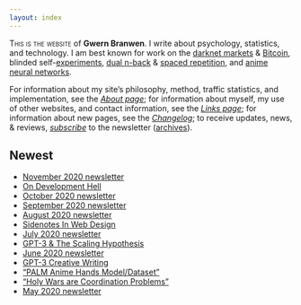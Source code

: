 ```yaml
---
layout: index
---
```


<div class="abstract">
<p><span class="smallcaps">This is the website</span> of <strong>Gwern Branwen</strong>. I write about psychology, statistics, and technology. I am best known for work on the <a href="/web/20210101003743/https://www.gwern.net/tags/Silk-Road" class="docMetadata linkBibliography-has-annotation spawns-popup">darknet markets</a> &amp; <a href="/web/20210101003743/https://www.gwern.net/tags/Bitcoin" class="docMetadata linkBibliography-has-annotation spawns-popup">Bit­coin</a>, blinded self-<a href="/web/20210101003743/https://www.gwern.net/tags/experiments" class="docMetadata linkBibliography-has-annotation spawns-popup">experiments</a>, <a href="/web/20210101003743/https://www.gwern.net/tags/DNB" class="docMetadata linkBibliography-has-annotation spawns-popup">dual n-back</a> &amp; <a href="/web/20210101003743/https://www.gwern.net/Spaced-repetition" class="docMetadata linkBibliography-has-annotation spawns-popup">spaced repetition</a>, and <a href="/web/20210101003743/https://www.gwern.net/Faces" class="docMetadata linkBibliography-has-annotation spawns-popup">anime neural networks</a>.</p>
<p>For information about my site’s philosophy, method, traffic statistics, and implementation, see the <em><a href="/web/20210101003743/https://www.gwern.net/About" class="docMetadata linkBibliography-has-annotation spawns-popup">About page</a></em>; for in­for­ma­tion about my­self, my use of other websites, and contact information, see the <em><a href="/web/20210101003743/https://www.gwern.net/Links" class="docMetadata linkBibliography-has-annotation spawns-popup">Links page</a></em>; for information about new pages, see the <em><a href="/web/20210101003743/https://www.gwern.net/Changelog" class="docMetadata linkBibliography-has-annotation spawns-popup">Changelog</a></em>; to receive updates, news, &amp; re­views, <em><a href="https://web.archive.org/web/20210101003743/https://gwern.substack.com/" class="docMetadata linkBibliography-has-annotation spawns-popup">sub­scribe</a></em> to the newslet­ter (<a href="/web/20210101003743/https://www.gwern.net/tags/newsletter" class="docMetadata linkBibliography-has-annotation spawns-popup">archives</a>).</p>
</div>

## Newest

<ul>
<li><a href="/web/20210101003743/https://www.gwern.net/newsletter/2020/11" class="docMetadata linkBibliography-has-annotation spawns-popup">No­vem­ber 2020 newslet­ter</a></li>
<li><a href="https://web.archive.org/web/20210101003743/https://www.gwern.net/Anime-reviews#on-development-hell">On De­vel­op­ment Hell</a></li>
<li><a href="/web/20210101003743/https://www.gwern.net/newsletter/2020/10" class="docMetadata linkBibliography-has-annotation spawns-popup">Oc­to­ber 2020 newslet­ter</a></li>
<li><a href="/web/20210101003743/https://www.gwern.net/newsletter/2020/09" class="docMetadata linkBibliography-has-annotation spawns-popup">Sep­tem­ber 2020 newslet­ter</a></li>
<li><a href="/web/20210101003743/https://www.gwern.net/newsletter/2020/08" class="docMetadata linkBibliography-has-annotation spawns-popup">Au­gust 2020 newslet­ter</a></li>
<li><a href="/web/20210101003743/https://www.gwern.net/Sidenotes" class="docMetadata linkBibliography-has-annotation spawns-popup">Side­notes In Web De­sign</a></li>
<li><a href="/web/20210101003743/https://www.gwern.net/newsletter/2020/07" class="docMetadata linkBibliography-has-annotation spawns-popup">July 2020 newslet­ter</a></li>
<li><a href="/web/20210101003743/https://www.gwern.net/newsletter/2020/05#gpt-3" class="docMetadata linkBibliography-has-annotation spawns-popup"><span class="smallcaps-auto">GPT-3</span> &amp; The Scal­ing Hy­poth­e­sis</a></li>
<li><a href="/web/20210101003743/https://www.gwern.net/newsletter/2020/06" class="docMetadata linkBibliography-has-annotation spawns-popup">June 2020 newslet­ter</a></li>
<li><a href="/web/20210101003743/https://www.gwern.net/GPT-3" class="docMetadata linkBibliography-has-annotation spawns-popup"><span class="smallcaps-auto">GPT-3</span> Cre­ative Writ­ing</a></li>
<li><a href="/web/20210101003743/https://www.gwern.net/Crops#hands" class="docMetadata linkBibliography-has-annotation spawns-popup">“<span class="smallcaps-auto">PALM</span> Anime Hands Model/<wbr>Dataset”</a></li>
<li><a href="/web/20210101003743/https://www.gwern.net/Holy-wars" class="docMetadata linkBibliography-has-annotation spawns-popup">“Holy Wars are Co­or­di­na­tion Prob­lems”</a></li>
<li><a href="/web/20210101003743/https://www.gwern.net/newsletter/2020/05" class="docMetadata linkBibliography-has-annotation spawns-popup">May 2020 newslet­ter</a></li>
</ul>
